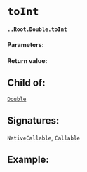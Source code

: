 # `toInt`

#### `..Root.Double.toInt`

#### Parameters:

#### Return value:

## Child of:

[`Double`](docs..Root.Double.md)

## Signatures:

`NativeCallable`, `Callable`



## Example:


